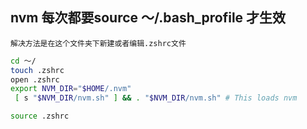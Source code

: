 ## nvm 每次都要source ～/.bash_profile 才生效
`解决方法是在这个文件夹下新建或者编辑.zshrc文件`
 ```bash
 cd ～/
 touch .zshrc
 open .zshrc
 export NVM_DIR="$HOME/.nvm"
  [ s "$NVM_DIR/nvm.sh" ] && . "$NVM_DIR/nvm.sh" # This loads nvm

 source .zshrc
 ```